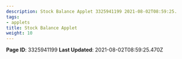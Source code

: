 ```yaml
---
description: Stock Balance Applet 3325941199 2021-08-02T08:59:25.
tags:
- applets
title: Stock Balance Applet
weight: 10
---
```


**Page ID**: 3325941199
**Last Updated**: 2021-08-02T08:59:25.470Z